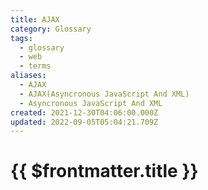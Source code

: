 ```yaml
---
title: AJAX
category: Glossary
tags:
  - glossary
  - web
  - terms
aliases:
  - AJAX
  - AJAX(Asyncronous JavaScript And XML)
  - Asyncronous JavaScript And XML
created: 2021-12-30T04:06:00.000Z
updated: 2022-09-05T05:04:21.709Z
---
```


# {{ $frontmatter.title }}

